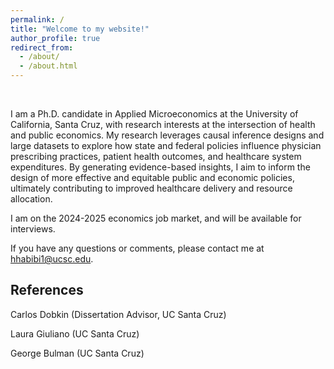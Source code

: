 ```yaml
---
permalink: /
title: "Welcome to my website!"
author_profile: true
redirect_from: 
  - /about/
  - /about.html
---
```


&nbsp;  

I am a Ph.D. candidate in Applied Microeconomics at the University of California, Santa Cruz, with research interests at the intersection of health and public economics. My research leverages causal inference designs and large datasets to explore how state and federal policies influence physician prescribing practices, patient health outcomes, and healthcare system expenditures. By generating evidence-based insights, I aim to inform the design of more effective and equitable public and economic policies, ultimately contributing to improved healthcare delivery and resource allocation.

I am on the 2024-2025 economics job market, and will be available for interviews.

If you have any questions or comments, please contact me at [hhabibi1@ucsc.edu](mailto:hhabibi1@ucsc.edu).



## References

Carlos Dobkin (Dissertation Advisor, UC Santa Cruz)

Laura Giuliano (UC Santa Cruz)

George Bulman (UC Santa Cruz)
